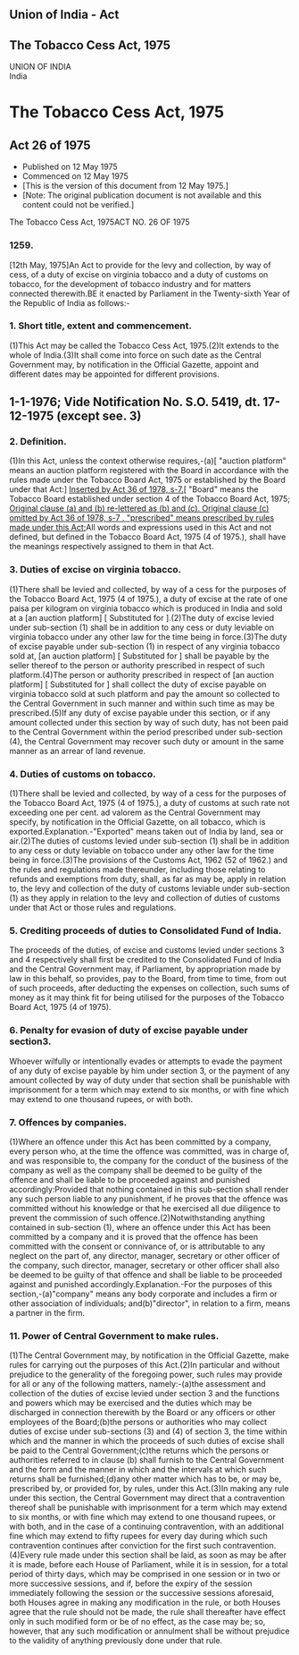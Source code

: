 ## Union of India - Act

## The Tobacco Cess Act, 1975

UNION OF INDIA  
India

# The Tobacco Cess Act, 1975

## Act 26 of 1975

  * Published on 12 May 1975 
  * Commenced on 12 May 1975 
  * [This is the version of this document from 12 May 1975.] 
  * [Note: The original publication document is not available and this content could not be verified.] 

The Tobacco Cess Act, 1975ACT NO. 26 OF 1975

### 1259.

[12th May, 1975]An Act to provide for the levy and collection, by way of cess,
of a duty of excise on virginia tobacco and a duty of customs on tobacco, for
the development of tobacco industry and for matters connected therewith.BE it
enacted by Parliament in the Twenty-sixth Year of the Republic of India as
follows:-

### 1. Short title, extent and commencement.

(1)This Act may be called the Tobacco Cess Act, 1975.(2)It extends to the
whole of India.(3)It shall come into force on such date as the Central
Government may, by notification in the Official Gazette, appoint and different
dates may be appointed for different provisions.

1-1-1976; Vide Notification No. S.O. 5419, dt. 17-12-1975 (except see. 3)  
---  
  
### 2. Definition.

(1)In this Act, unless the context otherwise requires,-(a)[ "auction platform"
means an auction platform registered with the Board in accordance with the
rules made under the Tobacco Board Act, 1975 or established by the Board under
that Act:] [Inserted by Act 36 of 1978, s-7.](b)[ "Board" means the Tobacco
Board established under section 4 of the Tobacco Board Act, 1975; [Original
clause (a) and (b) re-lettered as (b) and (c). Original clause (c) omitted by
Act 36 of 1978, s-7 . ](c)[ "prescribed" means prescribed by rules made under
this Act;](2)All words and expressions used in this Act and not defined, but
defined in the Tobacco Board Act, 1975 (4 of 1975.), shall have the meanings
respectively assigned to them in that Act.

### 3. Duties of excise on virginia tobacco.

(1)There shall be levied and collected, by way of a cess for the purposes of
the Tobacco Board Act, 1975 (4 of 1975.), a duty of excise at the rate of one
paisa per kilogram on virginia tobacco which is produced in India and sold at
a [an auction platform] [ Substituted for ].(2)The duty of excise levied under
sub-section (1) shall be in addition to any cess or duty leviable on virginia
tobacco under any other law for the time being in force.(3)The duty of excise
payable under sub-section (1) in respect of any virginia tobacco sold at, [an
auction platform] [ Substituted for ] shall be payable by the seller thereof
to the person or authority prescribed in respect of such platform.(4)The
person or authority prescribed in respect of [an auction platform] [
Substituted for ] shall collect the duty of excise payable on virginia tobacco
sold at such platform and pay the amount so collected to the Central
Government in such manner and within such time as may be prescribed.(5)If any
duty of excise payable under this section, or if any amount collected under
this section by way of such duty, has not been paid to the Central Government
within the period prescribed under sub-section (4), the Central Government may
recover such duty or amount in the same manner as an arrear of land revenue.

### 4. Duties of customs on tobacco.

(1)There shall be levied and collected, by way of a cess for the purposes of
the Tobacco Board Act, 1975 (4 of 1975.), a duty of customs at such rate not
exceeding one per cent. ad valorem as the Central Government may specify, by
notification in the Official Gazette, on all tobacco, which is
exported.Explanation.-"Exported" means taken out of India by land, sea or
air.(2)The duties of customs levied under sub-section (1) shall be in addition
to any cess or duty leviable on tobacco under any other law for the time being
in force.(3)The provisions of the Customs Act, 1962 (52 of 1962.) and the
rules and regulations made thereunder, including those relating to refunds and
exemptions from duty, shall, as far as may be, apply in relation to, the levy
and collection of the duty of customs leviable under sub-section (1) as they
apply in relation to the levy and collection of duties of customs under that
Act or those rules and regulations.

### 5. Crediting proceeds of duties to Consolidated Fund of India.

The proceeds of the duties, of excise and customs levied under sections 3 and
4 respectively shall first be credited to the Consolidated Fund of India and
the Central Government may, if Parliament, by appropriation made by law in
this behalf, so provides, pay to the Board, from time to time, from out of
such proceeds, after deducting the expenses on collection, such sums of money
as it may think fit for being utilised for the purposes of the Tobacco Board
Act, 1975 (4 of 1975).

### 6. Penalty for evasion of duty of excise payable under section3.

Whoever wilfully or intentionally evades or attempts to evade the payment of
any duty of excise payable by him under section 3, or the payment of any
amount collected by way of duty under that section shall be punishable with
imprisonment for a term which may extend to six months, or with fine which may
extend to one thousand rupees, or with both.

### 7. Offences by companies.

(1)Where an offence under this Act has been committed by a company, every
person who, at the time the offence was committed, was in charge of, and was
responsible to, the company for the conduct of the business of the company as
well as the company shall be deemed to be guilty of the offence and shall be
liable to be proceeded against and punished accordingly:Provided that nothing
contained in this sub-section shall render any such person liable to any
punishment, if he proves that the offence was committed without his knowledge
or that he exercised all due diligence to prevent the commission of such
offence.(2)Notwithstanding anything contained in sub-section (1), where an
offence under this Act has been committed by a company and it is proved that
the offence has been committed with the consent or connivance of, or is
attributable to any neglect on the part of, any director, manager, secretary
or other officer of the company, such director, manager, secretary or other
officer shall also be deemed to be guilty of that offence and shall be liable
to be proceeded against and punished accordingly.Explanation.-For the purposes
of this section,-(a)"company" means any body corporate and includes a firm or
other association of individuals; and(b)"director", in relation to a firm,
means a partner in the firm.

### 11. Power of Central Government to make rules.

(1)The Central Government may, by notification in the Official Gazette, make
rules for carrying out the purposes of this Act.(2)In particular and without
prejudice to the generality of the foregoing power, such rules may provide for
all or any of the following matters, namely:-(a)the assessment and collection
of the duties of excise levied under section 3 and the functions and powers
which may be exercised and the duties which may be discharged in connection
therewith by the Board or any officers or other employees of the Board;(b)the
persons or authorities who may collect duties of excise under sub-sections (3)
and (4) of section 3, the time within which and the manner in which the
proceeds of such duties of excise shall be paid to the Central
Government;(c)the returns which the persons or authorities referred to in
clause (b) shall furnish to the Central Government and the form and the manner
in which and the intervals at which such returns shall be furnished;(d)any
other matter which has to be, or may be, prescribed by, or provided for, by
rules, under this Act.(3)In making any rule under this section, the Central
Government may direct that a contravention thereof shall be punishable with
imprisonment for a term which may extend to six months, or with fine which may
extend to one thousand rupees, or with both, and in the case of a continuing
contravention, with an additional fine which may extend to fifty rupees for
every day during which such contravention continues after conviction for the
first such contravention.(4)Every rule made under this section shall be laid,
as soon as may be after it is made, before each House of Parliament, while it
is in session, for a total period of thirty days, which may be comprised in
one session or in two or more successive sessions, and if, before the expiry
of the session immediately following the session or the successive sessions
aforesaid, both Houses agree in making any modification in the rule, or both
Houses agree that the rule should not be made, the rule shall thereafter have
effect only in such modified form or be of no effect, as the case may be; so,
however, that any such modification or annulment shall be without prejudice to
the validity of anything previously done under that rule.

